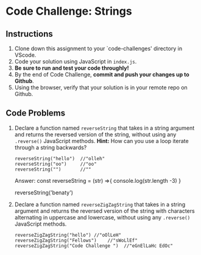 # Code Challenge: Strings

## Instructions

1. Clone down this assignment to your `code-challenges' directory in VScode.
2. Code your solution using JavaScript in `index.js`.
3. **Be sure to run and test your code throughly!**
4. By the end of Code Challenge, **commit and push your changes up to Github**.
5. Using the browser, verify that your solution is in your remote repo on Github.

## Code Problems

1. Declare a function named `reverseString` that takes in a string argument and returns the reversed version of the string, without using any `.reverse()` JavaScript methods. **Hint:** How can you use a loop iterate through a string backwards?

   ```
   reverseString("hello")  //"olleh"
   reverseString("oo")     //"oo"
   reverseString("")       //""

   ```

   Answer:
   const reverseString = (str) =>{
   console.log(str.length -3)
   }

   reverseString('benaty')

2. Declare a function named `reverseZigZagString` that takes in a string argument and returns the reversed version of the string with characters alternating in uppercase and lowercase, without using any `.reverse()` JavaScript methods.

   ```
   reverseZigZagString("hello") //"oOlLeH"
   reverseZigZagString("Fellows")    //"sWoLlEf"
   reverseZigZagString("Code Challenge ")  //"eGnElLaHc EdOc"

   ```

